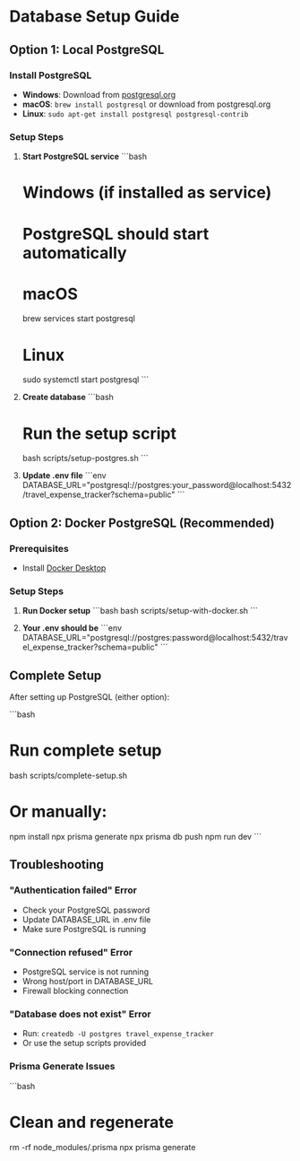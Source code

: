# Database Setup Guide

## Option 1: Local PostgreSQL

### Install PostgreSQL
- **Windows**: Download from [postgresql.org](https://www.postgresql.org/download/windows/)
- **macOS**: `brew install postgresql` or download from postgresql.org
- **Linux**: `sudo apt-get install postgresql postgresql-contrib`

### Setup Steps
1. **Start PostgreSQL service**
   \`\`\`bash
   # Windows (if installed as service)
   # PostgreSQL should start automatically
   
   # macOS
   brew services start postgresql
   
   # Linux
   sudo systemctl start postgresql
   \`\`\`

2. **Create database**
   \`\`\`bash
   # Run the setup script
   bash scripts/setup-postgres.sh
   \`\`\`

3. **Update .env file**
   \`\`\`env
   DATABASE_URL="postgresql://postgres:your_password@localhost:5432/travel_expense_tracker?schema=public"
   \`\`\`

## Option 2: Docker PostgreSQL (Recommended)

### Prerequisites
- Install [Docker Desktop](https://www.docker.com/get-started)

### Setup Steps
1. **Run Docker setup**
   \`\`\`bash
   bash scripts/setup-with-docker.sh
   \`\`\`

2. **Your .env should be**
   \`\`\`env
   DATABASE_URL="postgresql://postgres:password@localhost:5432/travel_expense_tracker?schema=public"
   \`\`\`

## Complete Setup

After setting up PostgreSQL (either option):

\`\`\`bash
# Run complete setup
bash scripts/complete-setup.sh

# Or manually:
npm install
npx prisma generate
npx prisma db push
npm run dev
\`\`\`

## Troubleshooting

### "Authentication failed" Error
- Check your PostgreSQL password
- Update DATABASE_URL in .env file
- Make sure PostgreSQL is running

### "Connection refused" Error
- PostgreSQL service is not running
- Wrong host/port in DATABASE_URL
- Firewall blocking connection

### "Database does not exist" Error
- Run: `createdb -U postgres travel_expense_tracker`
- Or use the setup scripts provided

### Prisma Generate Issues
\`\`\`bash
# Clean and regenerate
rm -rf node_modules/.prisma
npx prisma generate
